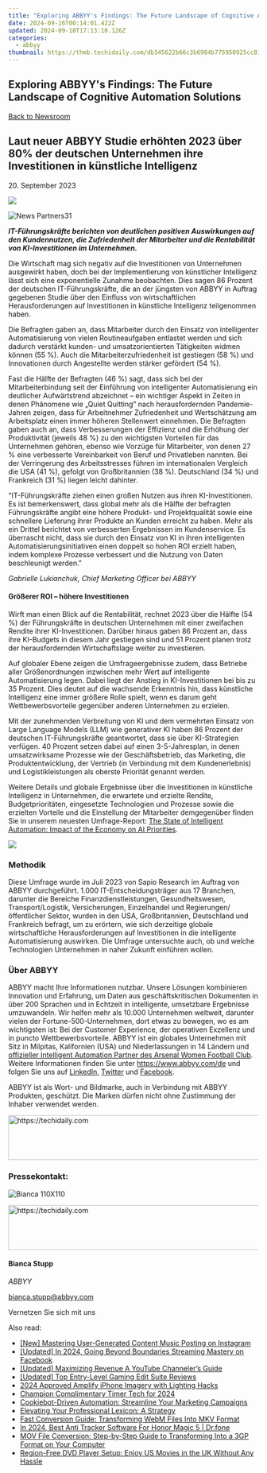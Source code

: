 ```yaml
---
title: "Exploring ABBYY's Findings: The Future Landscape of Cognitive Automation Solutions"
date: 2024-09-16T00:14:01.422Z
updated: 2024-09-18T17:13:10.126Z
categories:
  - abbyy
thumbnail: https://thmb.techidaily.com/db345622b66c3b6984b775950925cc8114e2a134a67c761a2d6a6d2fb5b65330.jpg
---
```


## Exploring ABBYY's Findings: The Future Landscape of Cognitive Automation Solutions

[Back to Newsroom](https://tools.techidaily.com/abbyy/products/)

## Laut neuer ABBYY Studie erhöhten 2023 über 80% der deutschen Unternehmen ihre Investitionen in künstliche Intelligenz

20\. September 2023

![](https://content.abbyy.com/-/media/project/abbyy/abbyy/branchtemplates/shutterstock_1272462163_1296-x-729.jpg?h=729&iar=0&w=1296)

![News Partners31](https://static4.abbyy.com/abbyycommedia/33881/news-partners31.jpg) 

**_IT-Führungskräfte berichten von deutlichen positiven Auswirkungen auf den Kundennutzen, die Zufriedenheit der Mitarbeiter und die Rentabilität von KI-Investitionen im Unternehmen._**

Die Wirtschaft mag sich negativ auf die Investitionen von Unternehmen ausgewirkt haben, doch bei der Implementierung von künstlicher Intelligenz lässt sich eine exponentielle Zunahme beobachten. Dies sagen 86 Prozent der deutschen IT-Führungskräfte, die an der jüngsten von ABBYY in Auftrag gegebenen Studie über den Einfluss von wirtschaftlichen Herausforderungen auf Investitionen in künstliche Intelligenz teilgenommen haben.

Die Befragten gaben an, dass Mitarbeiter durch den Einsatz von intelligenter Automatisierung von vielen Routineaufgaben entlastet werden und sich dadurch verstärkt kunden- und umsatzorientierten Tätigkeiten widmen können (55 %). Auch die Mitarbeiterzufriedenheit ist gestiegen (58 %) und Innovationen durch Angestellte werden stärker gefördert (54 %).

Fast die Hälfte der Befragten (46 %) sagt, dass sich bei der Mitarbeiterbindung seit der Einführung von intelligenter Automatisierung ein deutlicher Aufwärtstrend abzeichnet – ein wichtiger Aspekt in Zeiten in denen Phänomene wie „Quiet Quitting“ nach herausfordernden Pandemie-Jahren zeigen, dass für Arbeitnehmer Zufriedenheit und Wertschätzung am Arbeitsplatz einen immer höheren Stellenwert einnehmen. Die Befragten gaben auch an, dass Verbesserungen der Effizienz und die Erhöhung der Produktivität (jeweils 48 %) zu den wichtigsten Vorteilen für das Unternehmen gehören, ebenso wie Vorzüge für Mitarbeiter, von denen 27 % eine verbesserte Vereinbarkeit von Beruf und Privatleben nannten. Bei der Verringerung des Arbeitsstresses führen im internationalen Vergleich die USA (41 %), gefolgt von Großbritannien (38 %). Deutschland (34 %) und Frankreich (31 %) liegen leicht dahinter.

"IT-Führungskräfte ziehen einen großen Nutzen aus ihren KI-Investitionen.   
Es ist bemerkenswert, dass global mehr als die Hälfte der befragten Führungskräfte angibt eine höhere Produkt- und Projektqualität sowie eine schnellere Lieferung ihrer Produkte an Kunden erreicht zu haben. Mehr als ein Drittel berichtet von verbesserten Ergebnissen im Kundenservice. Es überrascht nicht, dass sie durch den Einsatz von KI in ihren intelligenten Automatisierungsinitiativen einen doppelt so hohen ROI erzielt haben, indem komplexe Prozesse verbessert und die Nutzung von Daten beschleunigt werden."

_Gabrielle Lukianchuk, Chief Marketing Officer bei ABBYY_

#### Größerer ROI – höhere Investitionen

Wirft man einen Blick auf die Rentabilität, rechnet 2023 über die Hälfte (54 %) der Führungskräfte in deutschen Unternehmen mit einer zweifachen Rendite ihrer KI-Investitionen. Darüber hinaus gaben 86 Prozent an, dass ihre KI-Budgets in diesem Jahr gestiegen sind und 51 Prozent planen trotz der herausfordernden Wirtschaftslage weiter zu investieren.

Auf globaler Ebene zeigen die Umfrageergebnisse zudem, dass Betriebe aller Größenordnungen inzwischen mehr Wert auf intelligente Automatisierung legen. Dabei liegt der Anstieg in KI-Investitionen bei bis zu 35 Prozent. Dies deutet auf die wachsende Erkenntnis hin, dass künstliche Intelligenz eine immer größere Rolle spielt, wenn es darum geht Wettbewerbsvorteile gegenüber anderen Unternehmen zu erzielen.

Mit der zunehmenden Verbreitung von KI und dem vermehrten Einsatz von Large Language Models (LLM) wie generativer KI haben 86 Prozent der deutschen IT-Führungskräfte geantwortet, dass sie über KI-Strategien verfügen. 40 Prozent setzen dabei auf einen 3-5-Jahresplan, in denen umsatzwirksame Prozesse wie der Geschäftsbetrieb, das Marketing, die Produktentwicklung, der Vertrieb (in Verbindung mit dem Kundenerlebnis) und Logistikleistungen als oberste Priorität genannt werden.

Weitere Details und globale Ergebnisse über die Investitionen in künstliche Intelligenz in Unternehmen, die erwartete und erzielte Rendite, Budgetprioritäten, eingesetzte Technologien und Prozesse sowie die erzielten Vorteile und die Einstellung der Mitarbeiter demgegenüber finden Sie in unserem neuesten Umfrage-Report: [The State of Intelligent Automation: Impact of the Economy on AI Priorities](https://tools.techidaily.com/abbyy/products/).

![](https://static1.abbyy.com/abbyycommedia/37806/infographic-economic-challenges-survey-de.jpg)

### Methodik

Diese Umfrage wurde im Juli 2023 von Sapio Research im Auftrag von ABBYY durchgeführt. 1.000 IT-Entscheidungsträger aus 17 Branchen, darunter die Bereiche Finanzdienstleistungen, Gesundheitswesen, Transport/Logistik, Versicherungen, Einzelhandel und Regierungen/öffentlicher Sektor, wurden in den USA, Großbritannien, Deutschland und Frankreich befragt, um zu erörtern, wie sich derzeitige globale wirtschaftliche Herausforderungen auf Investitionen in die intelligente Automatisierung auswirken. Die Umfrage untersuchte auch, ob und welche Technologien Unternehmen in naher Zukunft einführen wollen.

### Über ABBYY

ABBYY macht Ihre Informationen nutzbar. Unsere Lösungen kombinieren Innovation und Erfahrung, um Daten aus geschäftskritischen Dokumenten in über 200 Sprachen und in Echtzeit in intelligente, umsetzbare Ergebnisse umzuwandeln. Wir helfen mehr als 10.000 Unternehmen weltweit, darunter vielen der Fortune-500-Unternehmen, dort etwas zu bewegen, wo es am wichtigsten ist: Bei der Customer Experience, der operativen Exzellenz und in puncto Wettbewerbsvorteile. ABBYY ist ein globales Unternehmen mit Sitz in Milpitas, Kalifornien (USA) und Niederlassungen in 14 Ländern und [offizieller Intelligent Automation Partner des Arsenal Women Football Club](https://tools.techidaily.com/abbyy/products/). Weitere Informationen finden Sie unter <https://www.abbyy.com/de> und folgen Sie uns auf [LinkedIn](https://www.linkedin.com/company/abbyy), [Twitter](https://twitter.com/ABBYY%5FSoftware) und [Facebook](https://www.facebook.com/ABBYYsoft).

ABBYY ist als Wort- und Bildmarke, auch in Verbindung mit ABBYY Produkten, geschützt. Die Marken dürfen nicht ohne Zustimmung der Inhaber verwendet werden.

<!-- affiliate ads begin -->
<a href="https://aligracehair.sjv.io/c/5597632/2080317/19272" target="_top" id="2080317">
  <img src="//a.impactradius-go.com/display-ad/19272-2080317" border="0" alt="https://techidaily.com" width="728" height="90"/>
</a>
<img height="0" width="0" src="https://aligracehair.sjv.io/i/5597632/2080317/19272" style="position:absolute;visibility:hidden;" border="0" />
<!-- affiliate ads end -->

### Pressekontakt:

![Bianca 110X110](https://static2.abbyy.com/abbyycommedia/36222/bianca-110x110.png)

<!-- affiliate ads begin -->
<a href="https://appsumo.8odi.net/c/5597632/2052060/7443" target="_top" id="2052060">
  <img src="//a.impactradius-go.com/display-ad/7443-2052060" border="0" alt="https://techidaily.com" width="728" height="90"/>
</a>
<img height="0" width="0" src="https://appsumo.8odi.net/i/5597632/2052060/7443" style="position:absolute;visibility:hidden;" border="0" />
<!-- affiliate ads end -->

#### Bianca Stupp

_ABBYY_

[bianca.stupp@abbyy.com](https://tools.techidaily.com/abbyy/products/) 

Vernetzen Sie sich mit uns

<ins class="adsbygoogle"
     style="display:block"
     data-ad-format="autorelaxed"
     data-ad-client="ca-pub-7571918770474297"
     data-ad-slot="1223367746"></ins>

<ins class="adsbygoogle"
     style="display:block"
     data-ad-client="ca-pub-7571918770474297"
     data-ad-slot="8358498916"
     data-ad-format="auto"
     data-full-width-responsive="true"></ins>

<span class="atpl-alsoreadstyle">Also read:</span>
<div><ul>
<li><a href="https://extra-skills.techidaily.com/new-mastering-user-generated-content-music-posting-on-instagram/"><u>[New] Mastering User-Generated Content Music Posting on Instagram</u></a></li>
<li><a href="https://facebook-video-files.techidaily.com/updated-in-2024-going-beyond-boundaries-streaming-mastery-on-facebook/"><u>[Updated] In 2024, Going Beyond Boundaries Streaming Mastery on Facebook</u></a></li>
<li><a href="https://facebook-video-footage.techidaily.com/updated-maximizing-revenue-a-youtube-channelers-guide/"><u>[Updated] Maximizing Revenue A YouTube Channeler’s Guide</u></a></li>
<li><a href="https://digital-screen-recording.techidaily.com/updated-top-entry-level-gaming-edit-suite-reviews/"><u>[Updated] Top Entry-Level Gaming Edit Suite Reviews</u></a></li>
<li><a href="https://fox-cloud.techidaily.com/2024-approved-amplify-iphone-imagery-with-lighting-hacks/"><u>2024 Approved Amplify iPhone Imagery with Lighting Hacks</u></a></li>
<li><a href="https://fox-helps.techidaily.com/champion-complimentary-timer-tech-for-2024/"><u>Champion Complimentary Timer Tech for 2024</u></a></li>
<li><a href="https://solve-marvelous.techidaily.com/cookiebot-driven-automation-streamline-your-marketing-campaigns/"><u>Cookiebot-Driven Automation: Streamline Your Marketing Campaigns</u></a></li>
<li><a href="https://mondly-stories.techidaily.com/elevating-your-professional-lexicon-a-strategy/"><u>Elevating Your Professional Lexicon: A Strategy</u></a></li>
<li><a href="https://solve-hot.techidaily.com/fast-conversion-guide-transforming-webm-files-into-mkv-format/"><u>Fast Conversion Guide: Transforming WebM Files Into MKV Format</u></a></li>
<li><a href="https://android-location-track.techidaily.com/in-2024-best-anti-tracker-software-for-honor-magic-5-drfone-by-drfone-virtual-android/"><u>In 2024, Best Anti Tracker Software For Honor Magic 5 | Dr.fone</u></a></li>
<li><a href="https://solve-hot.techidaily.com/mov-file-conversion-step-by-step-guide-to-transforming-into-a-3gp-format-on-your-computer/"><u>MOV File Conversion: Step-by-Step Guide to Transforming Into a 3GP Format on Your Computer</u></a></li>
<li><a href="https://solve-hot.techidaily.com/region-free-dvd-player-setup-enjoy-us-movies-in-the-uk-without-any-hassle/"><u>Region-Free DVD Player Setup: Enjoy US Movies in the UK Without Any Hassle</u></a></li>
</ul></div>

